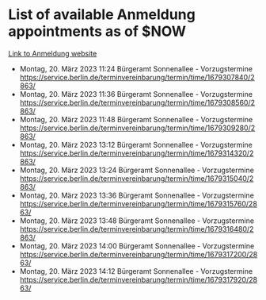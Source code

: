 # List of available Anmeldung appointments as of $NOW
[Link to Anmeldung website](https://service.berlin.de/terminvereinbarung/termin/tag.php?termin=1&anliegen[]=120686&dienstleisterlist=122210,122217,327316,122219,327312,122227,327314,122231,327346,122243,327348,122254,122252,329742,122260,329745,122262,329748,122271,327278,122273,327274,122277,327276,330436,122280,327294,122282,327290,122284,327292,122291,327270,122285,327266,122286,327264,122296,327268,150230,329760,122297,327286,122294,327284,122312,329763,122314,329775,122304,327330,122311,327334,122309,327332,317869,122281,327352,122279,329772,122283,122276,327324,122274,327326,122267,329766,122246,327318,122251,327320,122257,327322,122208,327298,122226,327300&herkunft=http%3A%2F%2Fservice.berlin.de%2Fdienstleistung%2F120686%2F)
- Montag, 20. März 2023 11:24 Bürgeramt Sonnenallee - Vorzugstermine https://service.berlin.de/terminvereinbarung/termin/time/1679307840/2863/
- Montag, 20. März 2023 11:36 Bürgeramt Sonnenallee - Vorzugstermine https://service.berlin.de/terminvereinbarung/termin/time/1679308560/2863/
- Montag, 20. März 2023 11:48 Bürgeramt Sonnenallee - Vorzugstermine https://service.berlin.de/terminvereinbarung/termin/time/1679309280/2863/
- Montag, 20. März 2023 13:12 Bürgeramt Sonnenallee - Vorzugstermine https://service.berlin.de/terminvereinbarung/termin/time/1679314320/2863/
- Montag, 20. März 2023 13:24 Bürgeramt Sonnenallee - Vorzugstermine https://service.berlin.de/terminvereinbarung/termin/time/1679315040/2863/
- Montag, 20. März 2023 13:36 Bürgeramt Sonnenallee - Vorzugstermine https://service.berlin.de/terminvereinbarung/termin/time/1679315760/2863/
- Montag, 20. März 2023 13:48 Bürgeramt Sonnenallee - Vorzugstermine https://service.berlin.de/terminvereinbarung/termin/time/1679316480/2863/
- Montag, 20. März 2023 14:00 Bürgeramt Sonnenallee - Vorzugstermine https://service.berlin.de/terminvereinbarung/termin/time/1679317200/2863/
- Montag, 20. März 2023 14:12 Bürgeramt Sonnenallee - Vorzugstermine https://service.berlin.de/terminvereinbarung/termin/time/1679317920/2863/
